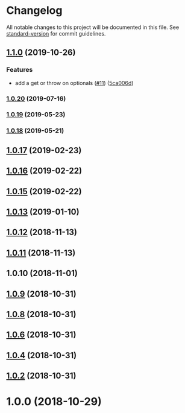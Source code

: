 # Changelog

All notable changes to this project will be documented in this file. See [standard-version](https://github.com/conventional-changelog/standard-version) for commit guidelines.

## [1.1.0](https://github.com/kfang/typescript-fp/compare/v1.0.20...v1.1.0) (2019-10-26)


### Features

* add a get or throw on optionals ([#11](https://github.com/kfang/typescript-fp/issues/11)) ([5ca006d](https://github.com/kfang/typescript-fp/commit/5ca006d))



### [1.0.20](https://github.com/kfang/typescript-fp/compare/v1.0.19...v1.0.20) (2019-07-16)



### [1.0.19](https://github.com/kfang/typescript-fp/compare/v1.0.18...v1.0.19) (2019-05-23)



### [1.0.18](https://github.com/kfang/typescript-fp/compare/v1.0.17...v1.0.18) (2019-05-21)



<a name="1.0.17"></a>
## [1.0.17](https://github.com/kfang/typescript-fp/compare/v1.0.16...v1.0.17) (2019-02-23)



<a name="1.0.16"></a>
## [1.0.16](https://github.com/kfang/typescript-fp/compare/v1.0.15...v1.0.16) (2019-02-22)



<a name="1.0.15"></a>
## [1.0.15](https://github.com/kfang/typescript-fp/compare/v1.0.13...v1.0.15) (2019-02-22)



<a name="1.0.13"></a>
## [1.0.13](https://github.com/kfang/typescript-fp/compare/v1.0.12...v1.0.13) (2019-01-10)



<a name="1.0.12"></a>
## [1.0.12](https://github.com/kfang/typescript-fp/compare/v1.0.10...v1.0.12) (2018-11-13)



<a name="1.0.11"></a>
## [1.0.11](https://github.com/kfang/typescript-fp/compare/v1.0.10...v1.0.11) (2018-11-13)



<a name="1.0.10"></a>
## 1.0.10 (2018-11-01)



<a name="1.0.9"></a>
## [1.0.9](https://github.com/kfang/typescript-fp/compare/v1.0.7...v1.0.9) (2018-10-31)



<a name="1.0.8"></a>
## [1.0.8](https://github.com/kfang/typescript-fp/compare/v1.0.5...v1.0.8) (2018-10-31)



<a name="1.0.6"></a>
## [1.0.6](https://github.com/kfang/typescript-fp/compare/v1.0.3...v1.0.6) (2018-10-31)



<a name="1.0.4"></a>
## [1.0.4](https://github.com/kfang/typescript-fp/compare/v1.0.1...v1.0.4) (2018-10-31)



<a name="1.0.2"></a>
## [1.0.2](https://github.com/kfang/typescript-fp/compare/v1.0.0...v1.0.2) (2018-10-31)



<a name="1.0.0"></a>
# 1.0.0 (2018-10-29)
